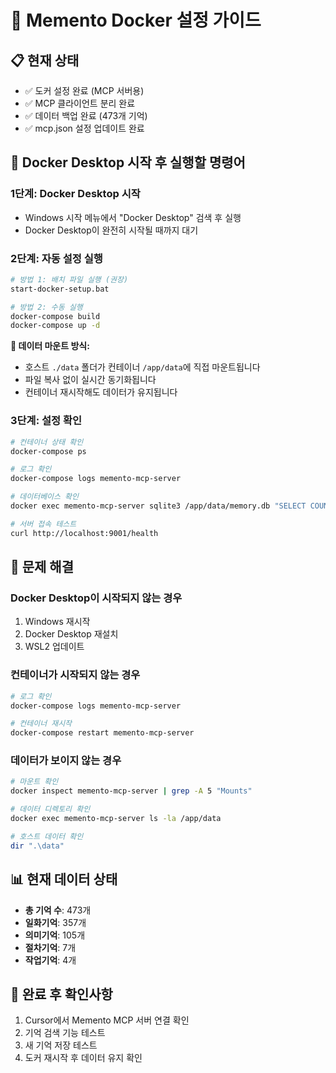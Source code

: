# 🐳 Memento Docker 설정 가이드

## 📋 현재 상태
- ✅ 도커 설정 완료 (MCP 서버용)
- ✅ MCP 클라이언트 분리 완료
- ✅ 데이터 백업 완료 (473개 기억)
- ✅ mcp.json 설정 업데이트 완료

## 🚀 Docker Desktop 시작 후 실행할 명령어

### 1단계: Docker Desktop 시작
- Windows 시작 메뉴에서 "Docker Desktop" 검색 후 실행
- Docker Desktop이 완전히 시작될 때까지 대기

### 2단계: 자동 설정 실행
```bash
# 방법 1: 배치 파일 실행 (권장)
start-docker-setup.bat

# 방법 2: 수동 실행
docker-compose build
docker-compose up -d
```

**📁 데이터 마운트 방식:**
- 호스트 `./data` 폴더가 컨테이너 `/app/data`에 직접 마운트됩니다
- 파일 복사 없이 실시간 동기화됩니다
- 컨테이너 재시작해도 데이터가 유지됩니다

### 3단계: 설정 확인
```bash
# 컨테이너 상태 확인
docker-compose ps

# 로그 확인
docker-compose logs memento-mcp-server

# 데이터베이스 확인
docker exec memento-mcp-server sqlite3 /app/data/memory.db "SELECT COUNT(*) FROM memory_item;"

# 서버 접속 테스트
curl http://localhost:9001/health
```

## 🔧 문제 해결

### Docker Desktop이 시작되지 않는 경우
1. Windows 재시작
2. Docker Desktop 재설치
3. WSL2 업데이트

### 컨테이너가 시작되지 않는 경우
```bash
# 로그 확인
docker-compose logs memento-mcp-server

# 컨테이너 재시작
docker-compose restart memento-mcp-server
```

### 데이터가 보이지 않는 경우
```bash
# 마운트 확인
docker inspect memento-mcp-server | grep -A 5 "Mounts"

# 데이터 디렉토리 확인
docker exec memento-mcp-server ls -la /app/data

# 호스트 데이터 확인
dir ".\data"
```

## 📊 현재 데이터 상태
- **총 기억 수**: 473개
- **일화기억**: 357개
- **의미기억**: 105개
- **절차기억**: 7개
- **작업기억**: 4개

## 🎯 완료 후 확인사항
1. Cursor에서 Memento MCP 서버 연결 확인
2. 기억 검색 기능 테스트
3. 새 기억 저장 테스트
4. 도커 재시작 후 데이터 유지 확인
